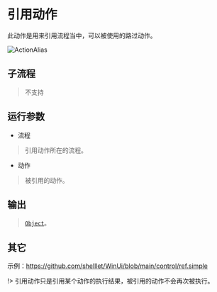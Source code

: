 # 引用动作 
此动作是用来引用流程当中，可以被使用的路过动作。

![ActionAlias](./images/10.png ':size=90%')

## 子流程

> 不支持

## 运行参数

* 流程
>   引用动作所在的流程。

* 动作
>   被引用的动作。

## 输出

> [`Object`](./types/Object.md)。

## 其它

示例：https://github.com/shelllet/WinUi/blob/main/control/ref.simple





!> 引用动作只是引用某个动作的执行结果，被引用的动作不会再次被执行。